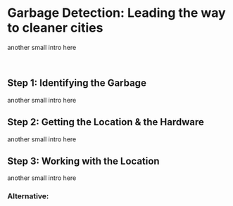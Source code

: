 <h1>Garbage Detection: Leading the way to cleaner cities</h1>

<p>another small intro here</p>
<br>

<h2>Step 1: Identifying the Garbage</h2>
<p>another small intro here</p>

<h2>Step 2: Getting the Location & the Hardware</h2>
<p>another small intro here</p>


<h2>Step 3: Working with the Location</h2>
<p>another small intro here</p>
<h3>Alternative:</h3>
